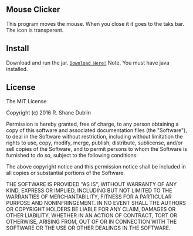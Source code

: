 ## Mouse Clicker
This program  moves the mouse.
When you close it it goes to the taks bar.
The icon is transperent.

## Install
Download and run the jar. [`Download Here!`](https://github.com/shanedublin/MouseMover/blob/master/MouseMover.jar)
Note. You must have java installed.

## License
The MIT License

Copyright (c) 2016 R. Shane Dublin

Permission is hereby granted, free of charge, to any person obtaining a copy
of this software and associated documentation files (the "Software"), to deal
in the Software without restriction, including without limitation the rights
to use, copy, modify, merge, publish, distribute, sublicense, and/or sell
copies of the Software, and to permit persons to whom the Software is
furnished to do so, subject to the following conditions:

The above copyright notice and this permission notice shall be included in
all copies or substantial portions of the Software.

THE SOFTWARE IS PROVIDED "AS IS", WITHOUT WARRANTY OF ANY KIND, EXPRESS OR
IMPLIED, INCLUDING BUT NOT LIMITED TO THE WARRANTIES OF MERCHANTABILITY,
FITNESS FOR A PARTICULAR PURPOSE AND NONINFRINGEMENT. IN NO EVENT SHALL THE
AUTHORS OR COPYRIGHT HOLDERS BE LIABLE FOR ANY CLAIM, DAMAGES OR OTHER
LIABILITY, WHETHER IN AN ACTION OF CONTRACT, TORT OR OTHERWISE, ARISING FROM,
OUT OF OR IN CONNECTION WITH THE SOFTWARE OR THE USE OR OTHER DEALINGS IN
THE SOFTWARE.